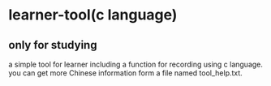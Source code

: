 # learner-tool(c language)
## only for studying
a simple tool for learner including a function for recording using c language.<br>
you can get more Chinese information form a file named tool_help.txt.<br>

